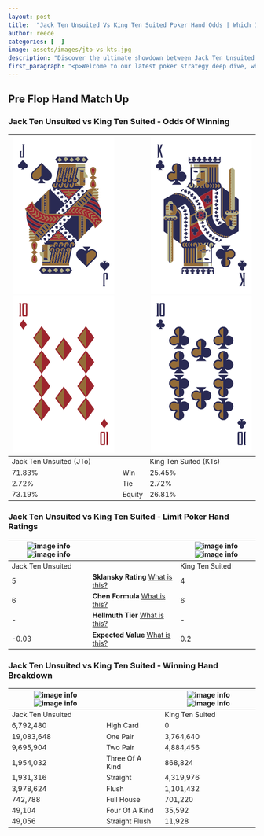 ```yaml
---
layout: post
title:  "Jack Ten Unsuited Vs King Ten Suited Poker Hand Odds | Which Is The Better Hand In Poker? A Complete Guide"
author: reece
categories: [  ]
image: assets/images/jto-vs-kts.jpg
description: "Discover the ultimate showdown between Jack Ten Unsuited and King Ten Suited in poker! Uncover the odds, strategies, and scenarios where one hand triumphs over the other. Get ready to up your poker game with this thrilling analysis."
first_paragraph: "<p>Welcome to our latest poker strategy deep dive, where we're pitting two distinct hands against each other in a high-stakes showdown: Jack Ten Unsuited vs King Ten Suited.</p><p>In the dynamic world of poker, every decision counts, and knowing which hand holds the upper hand is key to your success at the table.</p><p>In this article, we'll dissect these two hands, explore the scenarios where one dominates the other, and equip you with the knowledge to make strategic choices that can tip the odds in your favor.</p><p>Get ready to unravel the intriguing dynamics of these poker hands and elevate your game to new heights.</p>"
---
```




[comment]: # (sp0)

## Pre Flop Hand Match Up

<div class="table hand-ratings" markdown="1"> 



### Jack Ten Unsuited vs King Ten Suited - Odds Of Winning


    
| ![image info](assets/images/hand1/j.png) ![image info](assets/images/hand1/to.png) |  | ![image info](assets/images/hand2/k.png) ![image info](assets/images/hand2/t.png) |
| -------- | -------- | -------- |
| Jack Ten Unsuited (JTo) |  | King Ten Suited (KTs) |
| 71.83% | Win | 25.45% |
| 2.72% | Tie | 2.72% |
| 73.19% | Equity | 26.81% |




[comment]: # (sp1)



### Jack Ten Unsuited vs King Ten Suited - Limit Poker Hand Ratings


    
| ![image info](https://www.riverpairs.com/assets/images/hand1/j.png) ![image info](https://www.riverpairs.com/assets/images/hand1/to.png) |  | ![image info](https://www.riverpairs.com/assets/images/hand2/k.png) ![image info](https://www.riverpairs.com/assets/images/hand2/t.png) |
| -------- | -------- | -------- |
| Jack Ten Unsuited |  | King Ten Suited |
| 5 | **Sklansky Rating** [What is this?](/sklansky-rating-explained) | 4 |
| 6 | **Chen Formula** [What is this?](/chen-formula-explained) | 6 |
| - | **Hellmuth Tier** [What is this?](/Hellmuth-tier-explained) | - |
| -0.03 | **Expected Value** [What is this?](/expected-value-explained) | 0.2 |




[comment]: # (sp2)



### Jack Ten Unsuited vs King Ten Suited - Winning Hand Breakdown


    
| ![image info](https://www.riverpairs.com/assets/images/hand1/j.png) ![image info](https://www.riverpairs.com/assets/images/hand1/to.png) |  | ![image info](https://www.riverpairs.com/assets/images/hand2/k.png) ![image info](https://www.riverpairs.com/assets/images/hand2/t.png) |
| -------- | -------- | -------- |
| Jack Ten Unsuited |  | King Ten Suited |
| 6,792,480 | High Card | 0 |
| 19,083,648 | One Pair | 3,764,640 |
| 9,695,904 | Two Pair | 4,884,456 |
| 1,954,032 | Three Of A Kind | 868,824 |
| 1,931,316 | Straight | 4,319,976 |
| 3,978,624 | Flush | 1,101,432 |
| 742,788 | Full House | 701,220 |
| 49,104 | Four Of A Kind | 35,592 |
| 49,056 | Straight Flush | 11,928 |




[comment]: # (sp3)



</div>

[comment]: # (sp4)



[comment]: # (sp5)


